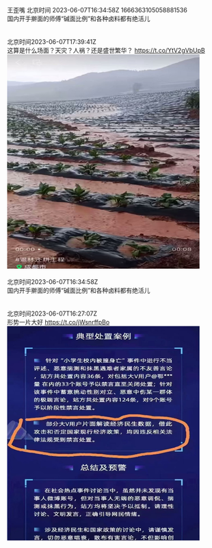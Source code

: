 王歪嘴 北京时间 2023-06-07T16:34:58Z 1666363105058881536<br>国内开手擀面的师傅“碱面比例”和各种卤料都有绝活儿<br><br><br>北京时间2023-06-07T17:39:41Z<br>这算是什么场面？天灾？人祸？还是盛世繁华？ https://t.co/YtV2gVbUpB<br><img src='/temp/video/2023/t-Month-6/s-Day-07/yajunwwz/1666379390249504769_0.jpg' width='450' height='500'><br><br>北京时间2023-06-07T16:34:58Z<br>国内开手擀面的师傅“碱面比例”和各种卤料都有绝活儿<br><br><br>北京时间2023-06-07T16:27:07Z<br>形势一片大好 https://t.co/jWsnrffpBo<br><img src='/temp/image/2023/t-Month-6/1666361128753205248_0.jpg' width='450' height='500'><br><br>